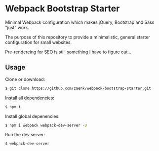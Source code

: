 # Webpack Bootstrap Starter

Minimal Webpack configuration which makes jQuery, Bootstrap and Sass "just" work.

The purpose of this repository to provide a minimalistic, general starter configuration for small websites.

Pre-rendereing for SEO is still something I have to figure out...

## Usage

Clone or download: 

```sh
$ git clone https://github.com/zaenk/webpack-bootstrap-starter.git
```

Install all dependencies:

```sh
$ npm i
```

Install global depenencies:

```sh
$ npm i webpack webpack-dev-server -D
```

Run the dev server:

```sh
$ webpack-dev-server
```
